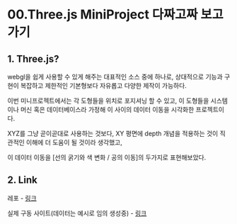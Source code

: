 # 00.Three.js MiniProject 다짜고짜 보고가기

## 1. Three.js?

webgl을 쉽게 사용할 수 있게 해주는 대표적인 소스 중에 하나로, 상대적으로 기능과 구현이 복잡하고 제한적인 기본형보다 자유롭고 다양한 제작이 가능하다.

이번 미니프로젝트에서는 각 도형들을 위치로 포지셔닝 할 수 있고, 이 도형들을 시스템이나 머신 혹은 데이터베이스라 가정해 이 사이의 데이터 이동을 시각화한 프로젝트이다.

XYZ를 그냥 곧이곧대로 사용하는 것보다, XY 평면에 depth 개념을 적용하는 것이 직관적인 이해에 더 도움이 될 것이라 생각했고,

이 데이터 이동을 \[선의 굵기와 색 변화 / 공의 이동\]의 두가지로 표현해보았다.

## 2. Link

레포 - [링크](https://github.com/ArkimCity/three.js_practice)

실제 구동 사이트\(데이터는 예시로 임의 생성중\) - [링크](https://arkimcity.github.io/three.js_practice/)

